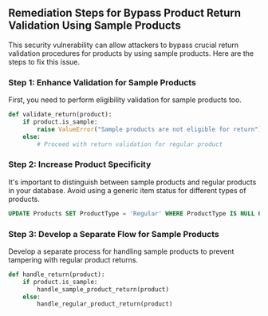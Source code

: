 

## Remediation Steps for Bypass Product Return Validation Using Sample Products

This security vulnerability can allow attackers to bypass crucial return validation procedures for products by using sample products. Here are the steps to fix this issue.

### Step 1: Enhance Validation for Sample Products

First, you need to perform eligibility validation for sample products too. 

```python
def validate_return(product):
    if product.is_sample:
        raise ValueError("Sample products are not eligible for return")
    else:
        # Proceed with return validation for regular product
```

### Step 2: Increase Product Specificity

It's important to distinguish between sample products and regular products in your database. Avoid using a generic item status for different types of products.

```sql
UPDATE Products SET ProductType = 'Regular' WHERE ProductType IS NULL OR ProductType = 'Sample';
```

### Step 3: Develop a Separate Flow for Sample Products

Develop a separate process for handling sample products to prevent tampering with regular product returns.

```python
def handle_return(product):
    if product.is_sample:
        handle_sample_product_return(product)
    else:
        handle_regular_product_return(product)
```